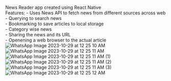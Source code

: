 News Reader app created using React Native <br>
Features: - Uses News API to fetch news from different sources across web <br>
          - Querying to search news <br>
          - Bookmarking to save articles to local storage <br>
          - Category wise news <br>
          - Sharing the news and its URL <br>
          - Openening a web browser to the actual article <br>
![WhatsApp Image 2023-10-29 at 12 25 10 AM](https://github.com/PritamReddy101/NewsReaderApp/assets/69850349/169993a8-2c11-4b50-930a-348b1a578d13)
![WhatsApp Image 2023-10-29 at 12 25 11 AM](https://github.com/PritamReddy101/NewsReaderApp/assets/69850349/c42a7d08-46b2-4342-bb67-3490f830a617)
![WhatsApp Image 2023-10-29 at 12 25 11 AM (1)](https://github.com/PritamReddy101/NewsReaderApp/assets/69850349/acf84ec8-ac31-46af-a078-8ee6b08ad78a)
![WhatsApp Image 2023-10-29 at 12 25 11 AM (2)](https://github.com/PritamReddy101/NewsReaderApp/assets/69850349/859afc13-34e7-4df9-a860-c2e369aff19e)
![WhatsApp Image 2023-10-29 at 12 25 11 AM (3)](https://github.com/PritamReddy101/NewsReaderApp/assets/69850349/7f29a56f-74d0-41a6-93f1-d44043b690be)
![WhatsApp Image 2023-10-29 at 12 25 12 AM](https://github.com/PritamReddy101/NewsReaderApp/assets/69850349/f7907dcf-664a-42f7-822b-6d0dcdd411ff)
